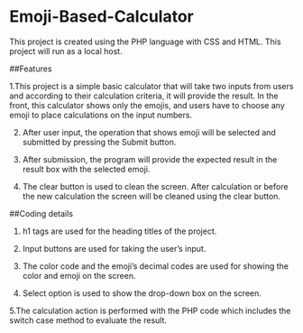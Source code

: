 # Emoji-Based-Calculator


This project is created using the PHP language with CSS and HTML. This project will run as a local host.

##Features


1.This project is a simple basic calculator that will take two inputs from users and according to their calculation criteria, it will provide the result. In the front, this calculator shows only the emojis, and users have to choose any emoji to place calculations on the input numbers.


2. After user input, the operation that shows emoji will be selected and submitted by pressing the Submit button.


3. After submission, the program will provide the expected result in the result box with the selected emoji.


4. The clear button is used to clean the screen. After calculation or before the new calculation the screen will be cleaned using the clear button.


##Coding details


1. h1 tags are used for the heading titles of the project.

2. Input buttons are used for taking the user’s input.

3. The color code and the emoji’s decimal codes are used for showing the color and emoji on the screen.

4. Select option is used to show the drop-down box on the screen.


5.The calculation action is performed with the PHP code which includes the switch case method to evaluate the result.
